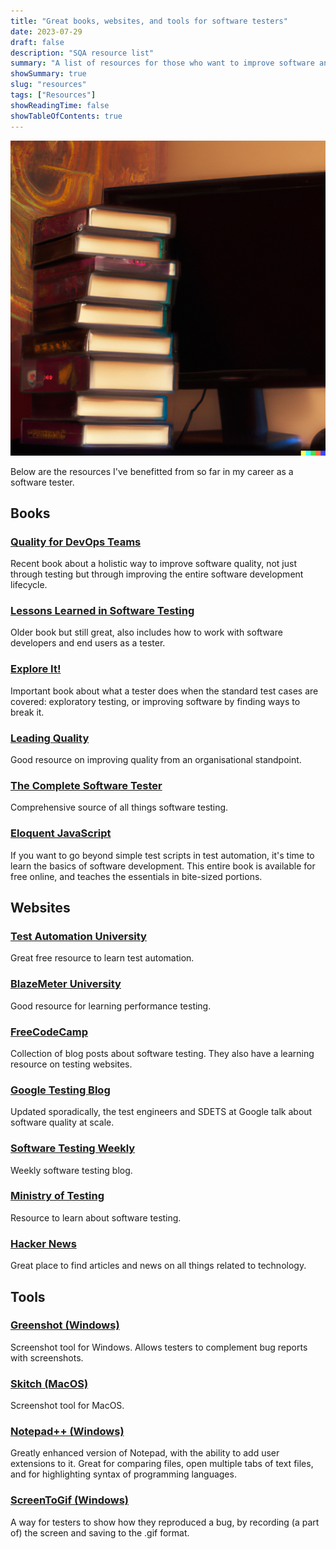 ```yaml
---
title: "Great books, websites, and tools for software testers"
date: 2023-07-29
draft: false
description: "SQA resource list"
summary: "A list of resources for those who want to improve software and development processes."
showSummary: true
slug: "resources"
tags: ["Resources"]
showReadingTime: false
showTableOfContents: true
---
```

![dalle-resources](dalle-resources.jpg "A painting of a stack of books next to a desktop computer, generated by Dall-E.")

Below are the resources I've benefitted from so far in my career as a software tester.

## Books

### [Quality for DevOps Teams](https://www.tmap.net/book/quality-devops-teams)

Recent book about a holistic way to improve software quality, not just through testing but through improving the entire software development lifecycle.

### [Lessons Learned in Software Testing](https://www.oreilly.com/library/view/lessons-learned-in/9780471081128/)

Older book but still great, also includes how to work with software developers and end users as a tester.
### [Explore It!](https://www.goodreads.com/book/show/15980494-explore-it)

Important book about what a tester does when the standard test cases are covered: exploratory testing, or improving software by finding ways to break it.

### [Leading Quality](https://www.leadingqualitybook.com/)

Good resource on improving quality from an organisational standpoint.

### [The Complete Software Tester](https://www.goodreads.com/book/show/59831903-the-complete-software-tester)

Comprehensive source of all things software testing.

### [Eloquent JavaScript](https://eloquentjavascript.net/)

If you want to go beyond simple test scripts in test automation, it's time to learn the basics of software development. This entire book is available for free online, and teaches the essentials in bite-sized portions.

## Websites

### [Test Automation University](https://testautomationu.applitools.com/)

Great free resource to learn test automation.

### [BlazeMeter University](https://www.blazemeter.com/university)

Good resource for learning performance testing.

### [FreeCodeCamp](https://www.freecodecamp.org/news/tag/software-testing/)

Collection of blog posts about software testing. They also have a learning resource on testing websites.

### [Google Testing Blog](https://testing.googleblog.com/)

Updated sporadically, the test engineers and SDETS at Google talk about software quality at scale.

### [Software Testing Weekly](https://softwaretestingweekly.com/)

Weekly software testing blog.

### [Ministry of Testing](https://www.ministryoftesting.com/learn)

Resource to learn about software testing.

### [Hacker News](https://news.ycombinator.com/)

Great place to find articles and news on all things related to technology.

## Tools

### [Greenshot (Windows)](https://getgreenshot.org/)

Screenshot tool for Windows. Allows testers to complement bug reports with screenshots.

### [Skitch (MacOS)](https://apps.apple.com/us/app/skitch-snap-mark-up-share/id425955336?mt=12)

Screenshot tool for MacOS.

### [Notepad++ (Windows)](https://notepad-plus-plus.org/)

Greatly enhanced version of Notepad, with the ability to add user extensions to it. Great for comparing files, open multiple tabs of text files, and for highlighting syntax of programming languages.

### [ScreenToGif (Windows)](https://www.screentogif.com/)

A way for testers to show how they reproduced a bug, by recording (a part of) the screen and saving to the .gif format.
